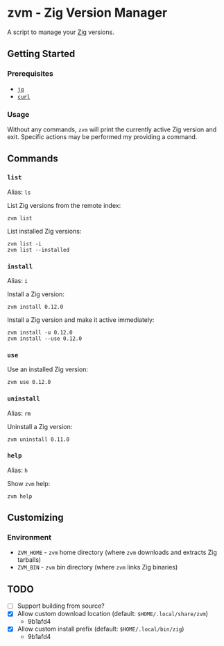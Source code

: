 # zvm - Zig Version Manager

A script to manage your [Zig](https://Ziglang.org) versions.

## Getting Started

### Prerequisites

- [`jq`](https://jqlang.github.io/jq/)
- [`curl`](https://curl.se/download.html)

### Usage

Without any commands, `zvm` will print the currently active Zig version and
exit. Specific actions may be performed my providing a command.

## Commands

### `list`

Alias: `ls`

List Zig versions from the remote index:
```shell
zvm list
```

List installed Zig versions:
```shell
zvm list -i
zvm list --installed
```

### `install`

Alias: `i`

Install a Zig version:
```shell
zvm install 0.12.0
```

Install a Zig version and make it active immediately:
```shell
zvm install -u 0.12.0
zvm install --use 0.12.0
```

### `use`

Use an installed Zig version:
```shell
zvm use 0.12.0
```

### `uninstall`

Alias: `rm`

Uninstall a Zig version:
```shell
zvm uninstall 0.11.0
```

### `help`

Alias: `h`

Show `zvm` help:
```shell
zvm help
```

## Customizing

### Environment

- `ZVM_HOME` - `zvm` home directory (where `zvm` downloads and extracts Zig tarballs)
- `ZVM_BIN` - `zvm` bin directory (where `zvm` links Zig binaries)

## TODO

- [ ] Support building from source?
- [x] Allow custom download location (default: `$HOME/.local/share/zvm`)
    - 9b1afd4
- [x] Allow custom install prefix (default: `$HOME/.local/bin/zig`)
    - 9b1afd4
